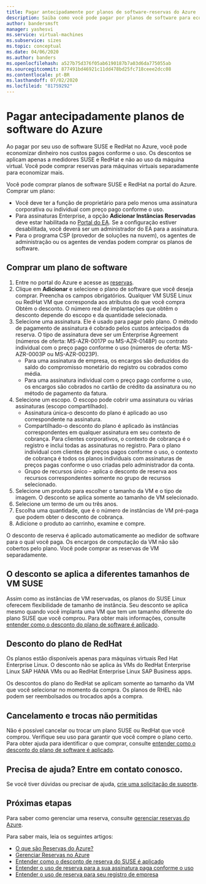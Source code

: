 ```yaml
---
title: Pagar antecipadamente por planos de software-reservas do Azure
description: Saiba como você pode pagar por planos de software para economizar dinheiro em seus custos pagos conforme o uso.
author: bandersmsft
manager: yashesvi
ms.service: virtual-machines
ms.subservice: sizes
ms.topic: conceptual
ms.date: 04/06/2020
ms.author: banders
ms.openlocfilehash: a527b75d376f05ab6190187b7a03d6da775055ab
ms.sourcegitcommit: 877491bd46921c11dd478bd25fc718ceee2dcc08
ms.contentlocale: pt-BR
ms.lasthandoff: 07/02/2020
ms.locfileid: "81759292"
---
```

# <a name="prepay-for-azure-software-plans"></a>Pagar antecipadamente planos de software do Azure

Ao pagar por seu uso de software SUSE e RedHat no Azure, você pode economizar dinheiro nos custos pagos conforme o uso. Os descontos se aplicam apenas a medidores SUSE e RedHat e não ao uso da máquina virtual. Você pode comprar reservas para máquinas virtuais separadamente para economizar mais.

Você pode comprar planos de software SUSE e RedHat na portal do Azure. Comprar um plano:

- Você deve ter a função de proprietário para pelo menos uma assinatura corporativa ou individual com preço pago conforme o uso.
- Para assinaturas Enterprise, a opção **Adicionar Instâncias Reservadas** deve estar habilitada no [Portal do EA](https://ea.azure.com/). Se a configuração estiver desabilitada, você deverá ser um administrador do EA para a assinatura.
- Para o programa CSP (provedor de soluções na nuvem), os agentes de administração ou os agentes de vendas podem comprar os planos de software.

## <a name="buy-a-software-plan"></a>Comprar um plano de software

1. Entre no portal do Azure e acesse as [reservas](https://portal.azure.com/#blade/Microsoft_Azure_Reservations/ReservationsBrowseBlade).
2. Clique em **Adicionar** e selecione o plano de software que você deseja comprar.
Preencha os campos obrigatórios. Qualquer VM SUSE Linux ou RedHat VM que corresponda aos atributos do que você compra Obtém o desconto. O número real de implantações que obtêm o desconto depende do escopo e da quantidade selecionada.
3. Selecione uma assinatura. Ele é usado para pagar pelo plano.
O método de pagamento de assinatura é cobrado pelos custos antecipados da reserva. O tipo de assinatura deve ser um Enterprise Agreement (números de oferta: MS-AZR-0017P ou MS-AZR-0148P) ou contrato individual com o preço pago conforme o uso (números de oferta: MS-AZR-0003P ou MS-AZR-0023P).
    - Para uma assinatura de empresa, os encargos são deduzidos do saldo do compromisso monetário do registro ou cobrados como média.
    - Para uma assinatura individual com o preço pago conforme o uso, os encargos são cobrados no cartão de crédito da assinatura ou no método de pagamento da fatura.
4. Selecione um escopo. O escopo pode cobrir uma assinatura ou várias assinaturas (escopo compartilhado).
    - Assinatura única-o desconto do plano é aplicado ao uso correspondente na assinatura.
    - Compartilhado-o desconto do plano é aplicado às instâncias correspondentes em qualquer assinatura em seu contexto de cobrança. Para clientes corporativos, o contexto de cobrança é o registro e inclui todas as assinaturas no registro. Para o plano individual com clientes de preços pagos conforme o uso, o contexto de cobrança é todos os planos individuais com assinaturas de preços pagas conforme o uso criadas pelo administrador da conta.
    - Grupo de recursos único – aplica o desconto de reserva aos recursos correspondentes somente no grupo de recursos selecionado.
5. Selecione um produto para escolher o tamanho da VM e o tipo de imagem. O desconto se aplica somente ao tamanho de VM selecionado.
6. Selecione um termo de um ou três anos.
7. Escolha uma quantidade, que é o número de instâncias de VM pré-paga que podem obter o desconto de cobrança.
8. Adicione o produto ao carrinho, examine e compre.

O desconto de reserva é aplicado automaticamente ao medidor de software para o qual você paga. Os encargos de computação da VM não são cobertos pelo plano. Você pode comprar as reservas de VM separadamente.

## <a name="discount-applies-to-different-suse-vm-sizes"></a>O desconto se aplica a diferentes tamanhos de VM SUSE

Assim como as instâncias de VM reservadas, os planos do SUSE Linux oferecem flexibilidade de tamanho de instância. Seu desconto se aplica mesmo quando você implanta uma VM que tem um tamanho diferente do plano SUSE que você comprou. Para obter mais informações, consulte [entender como o desconto do plano de software é aplicado](../../cost-management-billing/reservations/understand-suse-reservation-charges.md).

## <a name="redhat-plan-discount"></a>Desconto do plano de RedHat

Os planos estão disponíveis apenas para máquinas virtuais Red Hat Enterprise Linux. O desconto não se aplica às VMs do RedHat Enterprise Linux SAP HANA VMs ou ao RedHat Enterprise Linux SAP Business apps.

Os descontos do plano do RedHat se aplicam somente ao tamanho da VM que você selecionar no momento da compra. Os planos de RHEL não podem ser reembolsados ou trocados após a compra.


## <a name="cancellation-and-exchanges-not-allowed"></a>Cancelamento e trocas não permitidas

Não é possível cancelar ou trocar um plano SUSE ou RedHat que você comprou. Verifique seu uso para garantir que você compre o plano certo. Para obter ajuda para identificar o que comprar, consulte [entender como o desconto do plano de software é aplicado](../../cost-management-billing/reservations/understand-suse-reservation-charges.md).

## <a name="need-help-contact-us"></a>Precisa de ajuda? Entre em contato conosco.

Se você tiver dúvidas ou precisar de ajuda, [crie uma solicitação de suporte](https://portal.azure.com/#blade/Microsoft_Azure_Support/HelpAndSupportBlade/newsupportrequest).

## <a name="next-steps"></a>Próximas etapas

Para saber como gerenciar uma reserva, consulte [gerenciar reservas do Azure](../../cost-management-billing/reservations/manage-reserved-vm-instance.md).

Para saber mais, leia os seguintes artigos:

- [O que são Reservas do Azure?](../../cost-management-billing/reservations/save-compute-costs-reservations.md)
- [Gerenciar Reservas no Azure](../../cost-management-billing/reservations/manage-reserved-vm-instance.md)
- [Entender como o desconto de reserva do SUSE é aplicado](../../cost-management-billing/reservations/understand-suse-reservation-charges.md)
- [Entender o uso de reserva para a sua assinatura paga conforme o uso](../../cost-management-billing/reservations/understand-reserved-instance-usage.md)
- [Entender o uso de reserva para seu registro de empresa](../../cost-management-billing/reservations/understand-reserved-instance-usage-ea.md)
